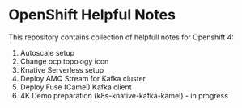 # OpenShift Helpful Notes

This repository contains collection of helpfull notes for Openshift 4:

1. Autoscale setup
2. Change ocp topology icon
3. Knative Serverless setup 
4. Deploy AMQ Stream for Kafka cluster
5. Deploy Fuse (Camel) Kafka client
6. 4K Demo preparation (k8s-knative-kafka-kamel) - in progress
